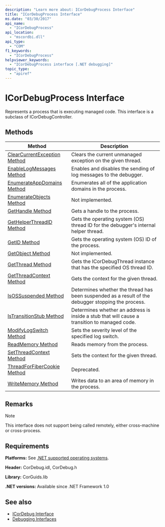 ```yaml
---
description: "Learn more about: ICorDebugProcess Interface"
title: "ICorDebugProcess Interface"
ms.date: "03/30/2017"
api_name:
  - "ICorDebugProcess"
api_location:
  - "mscordbi.dll"
api_type:
  - "COM"
f1_keywords:
  - "ICorDebugProcess"
helpviewer_keywords:
  - "ICorDebugProcess interface [.NET debugging]"
topic_type:
  - "apiref"
---
```

# ICorDebugProcess Interface

Represents a process that is executing managed code. This interface is a subclass of ICorDebugController.

## Methods

|Method|Description|
|------------|-----------------|
|[ClearCurrentException Method](icordebugprocess-clearcurrentexception-method.md)|Clears the current unmanaged exception on the given thread.|
|[EnableLogMessages Method](icordebugprocess-enablelogmessages-method.md)|Enables and disables the sending of log messages to the debugger.|
|[EnumerateAppDomains Method](icordebugprocess-enumerateappdomains-method.md)|Enumerates all of the application domains in the process.|
|[EnumerateObjects Method](icordebugprocess-enumerateobjects-method.md)|Not implemented.|
|[GetHandle Method](icordebugprocess-gethandle-method.md)|Gets a handle to the process.|
|[GetHelperThreadID Method](icordebugprocess-gethelperthreadid-method.md)|Gets the operating system (OS) thread ID for the debugger's internal helper thread.|
|[GetID Method](icordebugprocess-getid-method.md)|Gets the operating system (OS) ID of the process.|
|[GetObject Method](icordebugprocess-getobject-method.md)|Not implemented.|
|[GetThread Method](icordebugprocess-getthread-method.md)|Gets the ICorDebugThread instance that has the specified OS thread ID.|
|[GetThreadContext Method](icordebugprocess-getthreadcontext-method.md)|Gets the context for the given thread.|
|[IsOSSuspended Method](icordebugprocess-isossuspended-method.md)|Determines whether the thread has been suspended as a result of the debugger stopping the process.|
|[IsTransitionStub Method](icordebugprocess-istransitionstub-method.md)|Determines whether an address is inside a stub that will cause a transition to managed code.|
|[ModifyLogSwitch Method](icordebugprocess-modifylogswitch-method.md)|Sets the severity level of the specified log switch.|
|[ReadMemory Method](icordebugprocess-readmemory-method.md)|Reads memory from the process.|
|[SetThreadContext Method](icordebugprocess-setthreadcontext-method.md)|Sets the context for the given thread.|
|[ThreadForFiberCookie Method](icordebugprocess-threadforfibercookie-method.md)|Deprecated.|
|[WriteMemory Method](icordebugprocess-writememory-method.md)|Writes data to an area of memory in the process.|

## Remarks

> [!NOTE]
> This interface does not support being called remotely, either cross-machine or cross-process.

## Requirements

 **Platforms:** See [.NET supported operating systems](https://github.com/dotnet/core/blob/main/os-lifecycle-policy.md).

 **Header:** CorDebug.idl, CorDebug.h

 **Library:** CorGuids.lib

 **.NET versions:** Available since .NET Framework 1.0

## See also

- [ICorDebug Interface](icordebug-interface.md)
- [Debugging Interfaces](debugging-interfaces.md)
